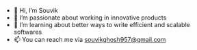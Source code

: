 - 👋 Hi, I’m Souvik
- 👀 I’m passionate about working in innovative products
- 🌱 I’m learning about better ways to write efficient and scalable softwares
- 📫 You can reach me via souvikghosh957@gmail.com

<!---
souvikghosh957/souvikghosh957 is a ✨ special ✨ repository because its `README.md` (this file) appears on your GitHub profile.
You can click the Preview link to take a look at your changes.
--->
